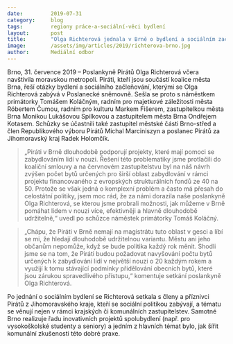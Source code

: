 ```yaml
---
date:         2019-07-31
category:     blog
tags:         regiony práce-a-sociální-věci bydlení
layout:       post
title:        "Olga Richterová jednala v Brně o bydlení a sociálním začleňování"
image:        /assets/img/articles/2019/richterova-brno.jpg
author:       Mediální odbor
---
```




Brno, 31. července 2019 – Poslankyně Pirátů Olga Richterová včera navštívila moravskou metropoli. Piráti, kteří jsou součástí koalice města Brna, řeší otázky bydlení a sociálního začleňování, kterými se Olga Richterová zabývá v Poslanecké sněmovně. Sešla se proto s náměstkem primátorky Tomášem Koláčným, radním pro majetkové záležitosti města Róbertem Čumou, radním pro kulturu Markem Fišerem, zastupitelkou města Brna Monikou Lukášovou Spilkovou a zastupitelem města Brna Ondřejem Kotasem. Schůzky se účastnili také zastupitel městské části Brno-střed a člen Republikového výboru Pirátů Michal Marciniszyn a poslanec Pirátů za Jihomoravský kraj Radek Holomčík. 

> „Piráti v Brně dlouhodobě podporují projekty, které mají pomoci se zabydlováním lidí v nouzi. Řešení této problematiky jsme protlačili do koaliční smlouvy a na červnovém zastupitelstvu byl na náš návrh zvýšen počet bytů určených pro širší oblast zabydlování v rámci projektu financovaného z evropských strukturálních fondů ze 40 na 50. Protože se však jedná o komplexní problém a často má přesah do celostátní politiky, jsem moc rád, že za námi dorazila naše poslankyně Olga Richterová, se kterou jsme probrali možnosti, jak můžeme v Brně pomáhat lidem v nouzi více, efektivněji a hlavně dlouhodobě udržitelně,“ uvedl po schůzce náměstek primátorky Tomáš Koláčný.

> „Chápu, že Piráti v Brně nemají na magistrátu tuto oblast v gesci a líbí se mi, že hledají dlouhodobě udržitelnou variantu. Městu ani jeho občanům nepomůže, když se bude politika každý rok měnit. Shodli jsme se na tom, že Piráti budou požadovat navyšování počtu bytů určených k zabydlování lidí v největší nouzi o 20 každým rokem a využijí k tomu stávající podmínky přidělování obecních bytů, které jsou zárukou spravedlivého přístupu,“ komentuje setkání poslankyně Olga Richterová.

Po jednání o sociálním bydlení se Richterová setkala s členy a příznivci Pirátů z Jihomoravského kraje, kteří se sociální politikou zabývají, a tématu se věnují nejen v rámci krajských či komunálních zastupitelstev. Samotné Brno realizuje řadu inovativních projektů spolubydlení (např. pro vysokoškolské studenty a seniory) a jedním z hlavních témat bylo, jak šířit komunální zkušenosti této dobré praxe.

